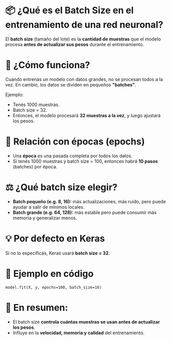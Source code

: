 # 📦 ¿Qué es el Batch Size en el entrenamiento de una red neuronal?

El **batch size** (tamaño del lote) es la **cantidad de muestras** que el modelo procesa **antes de actualizar sus pesos** durante el entrenamiento.

# 🧠 ¿Cómo funciona?
Cuando entrenás un modelo con datos grandes, no se procesan todos a la vez. En cambio, los datos se dividen en pequeños **"batches"**.

Ejemplo:
- Tenés 1000 muestras.
- Batch size = 32.
- Entonces, el modelo procesará **32 muestras a la vez**, y luego ajustará los pesos.

# 🔄 Relación con épocas (epochs)
- Una **época** es una pasada completa por todos los datos.
- Si tenés 1000 muestras y batch size = 100, entonces habrá **10 pasos** (batches) por época.

# ⚖️ ¿Qué batch size elegir?
- **Batch pequeño (e.g. 8, 16):** más actualizaciones, más ruido, pero puede ayudar a salir de mínimos locales.
- **Batch grande (e.g. 64, 128):** más estable pero puede consumir más memoria y generalizar menos.

# 💡 Por defecto en Keras
Si no lo especificás, Keras usará **batch size = 32**.

# 🧪 Ejemplo en código
```
model.fit(X, y, epochs=100, batch_size=16)
```

# 📌 En resumen:
- El batch size **controla cuántas muestras se usan antes de actualizar los pesos**.
- Influye en la **velocidad, memoria y calidad** del entrenamiento.
